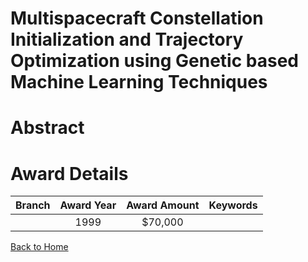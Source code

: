 
Multispacecraft Constellation Initialization and Trajectory Optimization using Genetic based Machine Learning Techniques
========================================================================================================================

# Abstract


  

# Award Details

|Branch|Award Year|Award Amount|Keywords|
| :---: | :---: | :---: | :---: |
||1999|$70,000||
  
  


[Back to Home](https://github.com/chrischow/dod_sbir_awards/JH/#2249)